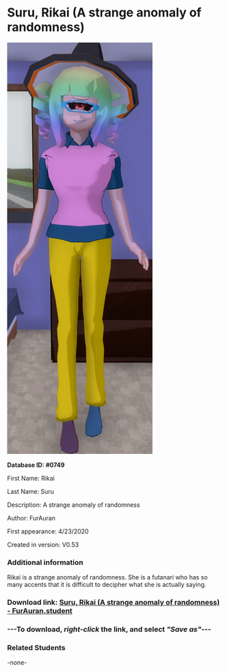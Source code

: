 # Suru, Rikai (A strange anomaly of randomness)

<img src="../../Files/Images/Suru, Rikai (A strange anomaly of randomness).png" title="Suru, Rikai (A strange anomaly of randomness) - FurAuran">

**Database ID: #0749**

First Name: Rikai

Last Name: Suru

Description: A strange anomaly of randomness

Author: FurAuran

First appearance: 4/23/2020

Created in version: V0.53

### Additional information

Rikai is a strange anomaly of randomness. She is a futanari who has so many accents that it is difficult to decipher what she is actually saying.

### Download link: <a href="https://raw.githubusercontent.com/Arbiter1223/Daigaku-Gurashi-Custom-Students/master/Files/Student%20Files/Suru%2C%20Rikai%20(A%20strange%20anomaly%20of%20randomness)%20-%20FurAuran.student">Suru, Rikai (A strange anomaly of randomness) - FurAuran.student</a>

### ---**To download, _right-click_ the link, and select _"Save as"_**---

### Related Students

-none-
